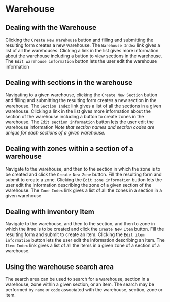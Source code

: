 # Warehouse


## Dealing with the Warehouse
Clicking the `Create New Warehouse` button and filling and submitting the resulting form creates a new warehouse.
The `Warehouse Index` link gives a list of all the warehouses. Clicking a link in the list gives more information about the warehouse including a button to view sections in the warehouse.
The `Edit warehouse information` button lets the user edit the warehouse information

## Dealing with sections in the warehouse
Navigating to a given warehouse, clicking the `Create New Section` button and filling and submitting the resulting form creates a new section in the warehouse.
The `Section Index` link gives a list of all the sections in a given warehouse. Clicking a link in the list gives more information about the section of the warehouse including a button to create zones in the warehouse.
The `Edit section information` button lets the user edit the warehouse information
*Note that section names and section codes are unique for each sections of a given warehouse.*

## Dealing with zones within a section of a warehouse
Navigate to the warehouse, and then to the section in which the zone is to be created and click the `Create New Zone` button. Fill the resulting form and submit to create a zone. Clicking the `Edit zone information` button lets the user edit the information describing the zone of a given section of the warehouse.
The `Zone Index` link gives a list of all the zones in a section in a given warehouse

## Dealing with inventory Item
Navigate to the warehouse, and then to the section, and then to zone in which the itme is to be created and click the `Create New Item` button. Fill the resulting form and submit to create an item.  Clicking the `Edit item information` button lets the user edit the information describing an item.
The `Item Index` link gives a list of all the items in a given zone of a section of a warehouse.

## Using the warehouse search area
The search area can be used to search for a warehouse, section in a warehouse, zone within a given section, or an item. The search may be performed by `name` or `code` associated with the warehouse, section, zone or item.
